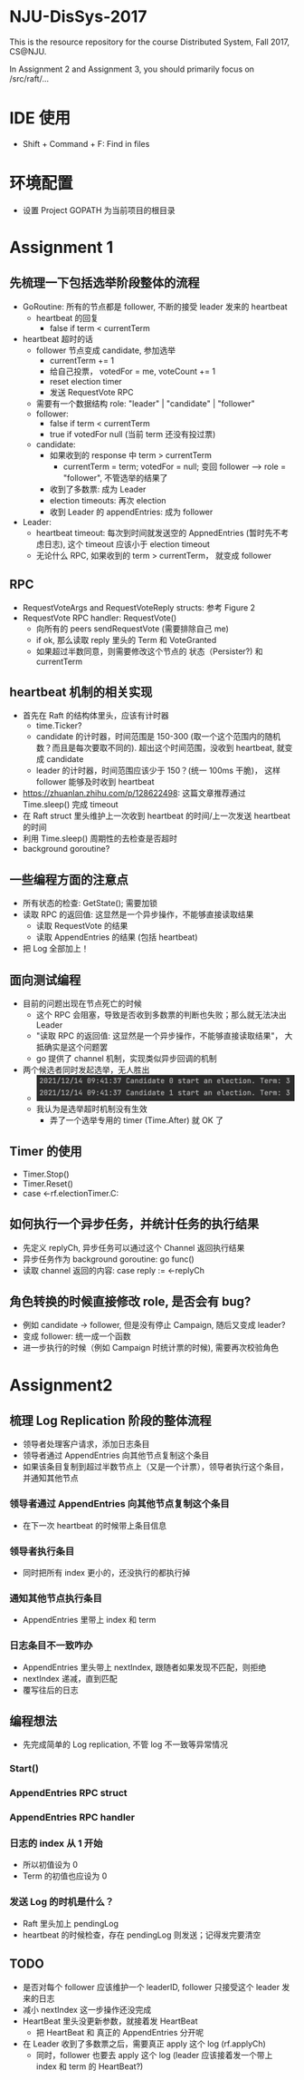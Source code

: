 # NJU-DisSys-2017
This is the resource repository for the course Distributed System, Fall 2017, CS@NJU.

In Assignment 2 and Assignment 3, you should primarily focus on /src/raft/...

# IDE 使用
- Shift + Command + F: Find in files
# 环境配置
- 设置 Project GOPATH 为当前项目的根目录
# Assignment 1
## 先梳理一下包括选举阶段整体的流程
- GoRoutine: 所有的节点都是 follower, 不断的接受 leader 发来的 heartbeat
  - heartbeat 的回复
    - false if term < currentTerm
- heartbeat 超时的话
  - follower 节点变成 candidate, 参加选举
    - currentTerm += 1
    - 给自己投票， votedFor = me, voteCount += 1
    - reset election timer
    - 发送 RequestVote RPC
  - 需要有一个数据结构 role: "leader" | "candidate" | "follower"
  - follower: 
    - false if term < currentTerm
    - true if votedFor null (当前 term 还没有投过票)
  - candidate:
    - 如果收到的 response 中 term > currentTerm
      - currentTerm = term; votedFor = null; 变回 follower --> role = "follower", 不管选举的结果了
    - 收到了多数票: 成为 Leader
    - election timeouts: 再次 election
    - 收到 Leader 的 appendEntries: 成为 follower
- Leader:
  - heartbeat timeout: 每次到时间就发送空的 AppnedEntries (暂时先不考虑日志), 这个 timeout 应该小于 election timeout
  - 无论什么 RPC, 如果收到的 term > currentTerm， 就变成 follower

## RPC
- RequestVoteArgs and RequestVoteReply structs: 参考 Figure 2
- RequestVote RPC handler: RequestVote()
    - 向所有的 peers sendRequestVote (需要排除自己 me)
    - if ok, 那么读取 reply 里头的 Term 和 VoteGranted
    - 如果超过半数同意，则需要修改这个节点的 状态（Persister?) 和 currentTerm
## heartbeat 机制的相关实现
- 首先在 Raft 的结构体里头，应该有计时器
  - time.Ticker?
  - candidate 的计时器，时间范围是 150-300 (取一个这个范围内的随机数？而且是每次要取不同的). 超出这个时间范围，没收到 heartbeat, 就变成 candidate
  - leader 的计时器，时间范围应该少于 150？(统一 100ms 干脆)， 这样 follower 能够及时收到 heartbeat
- https://zhuanlan.zhihu.com/p/128622498: 这篇文章推荐通过 Time.sleep() 完成 timeout
- 在 Raft struct 里头维护上一次收到 heartbeat 的时间/上一次发送 heartbeat 的时间
- 利用 Time.sleep() 周期性的去检查是否超时
- background goroutine?
## 一些编程方面的注意点
- 所有状态的检查: GetState(); 需要加锁
- 读取 RPC 的返回值: 这显然是一个异步操作，不能够直接读取结果
  - 读取 RequestVote 的结果
  - 读取 AppendEntries 的结果 (包括 heartbeat)
- 把 Log 全部加上！
## 面向测试编程
- 目前的问题出现在节点死亡的时候
  - 这个 RPC 会阻塞，导致是否收到多数票的判断也失败；那么就无法决出 Leader
  - "读取 RPC 的返回值: 这显然是一个异步操作，不能够直接读取结果"， 大抵确实是这个问题罢
  - go 提供了 channel 机制，实现类似异步回调的机制
- 两个候选者同时发起选举，无人胜出
  - ![](./image/1.png)
  - 我认为是选举超时机制没有生效
    - 弄了一个选举专用的 timer (Time.After) 就 OK 了
## Timer 的使用
- Timer.Stop()
- Timer.Reset()
- case <-rf.electionTimer.C:
## 如何执行一个异步任务，并统计任务的执行结果
- 先定义 replyCh, 异步任务可以通过这个 Channel 返回执行结果
- 异步任务作为 background goroutine: go func()
- 读取 channel 返回的内容: case reply := <-replyCh
## 角色转换的时候直接修改 role, 是否会有 bug?
- 例如 candidate -> follower, 但是没有停止 Campaign, 随后又变成 leader?
- 变成 follower: 统一成一个函数
- 进一步执行的时候（例如 Campaign 时统计票的时候), 需要再次校验角色

# Assignment2
## 梳理 Log Replication 阶段的整体流程
- 领导者处理客户请求，添加日志条目
- 领导者通过 AppendEntries 向其他节点复制这个条目
- 如果该条目复制到超过半数节点上（又是一个计票），领导者执行这个条目，并通知其他节点

### 领导者通过 AppendEntries 向其他节点复制这个条目
- 在下一次 heartbeat 的时候带上条目信息

### 领导者执行条目
- 同时把所有 index 更小的，还没执行的都执行掉 
### 通知其他节点执行条目
- AppendEntries 里带上 index 和 term
### 日志条目不一致咋办
- AppendEntries 里头带上 nextIndex, 跟随者如果发现不匹配，则拒绝
- nextIndex 递减，直到匹配
- 覆写往后的日志

## 编程想法
- 先完成简单的 Log replication, 不管 log 不一致等异常情况
### Start()
### AppendEntries RPC struct
### AppendEntries RPC handler
### 日志的 index 从 1 开始
- 所以初值设为 0
- Term 的初值也应设为 0
### 发送 Log 的时机是什么？
- Raft 里头加上 pendingLog
- heartbeat 的时候检查，存在 pendingLog 则发送；记得发完要清空

## TODO
- 是否对每个 follower 应该维护一个 leaderID, follower 只接受这个 leader 发来的日志
- 减小 nextIndex 这一步操作还没完成
- HeartBeat 里头没更新参数，就接着发 HeartBeat
  - 把 HeartBeat 和 真正的 AppendEntries 分开呢
- 在 Leader 收到了多数票之后，需要真正 apply 这个 log (rf.applyCh)
  - 同时，follower 也要去 apply 这个 log (leader 应该接着发一个带上 index 和 term 的 HeartBeat?)